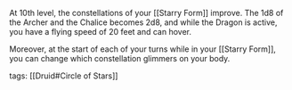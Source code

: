 At 10th level, the constellations of your [[Starry Form]] improve. The 1d8 of the Archer and the Chalice becomes 2d8, and while the Dragon is active, you have a flying speed of 20 feet and can hover.

Moreover, at the start of each of your turns while in your [[Starry Form]], you can change which constellation glimmers on your body.

tags: [[Druid#Circle of Stars]]